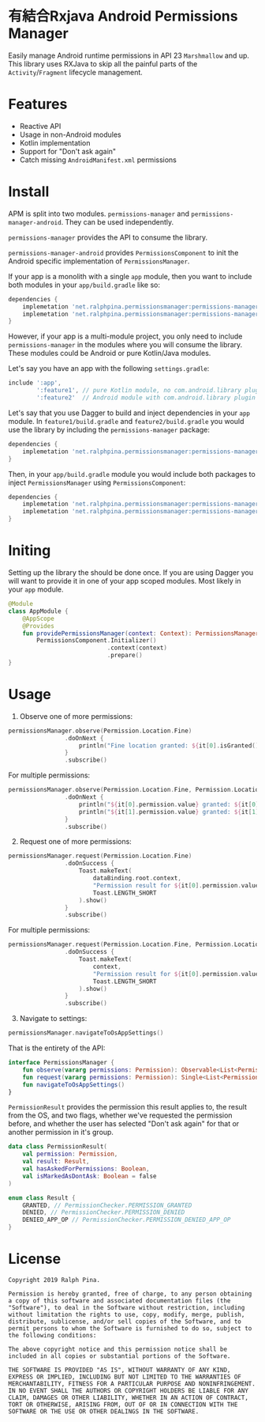 # 有結合Rxjava Android Permissions Manager
Easily manage Android runtime permissions in API 23 `Marshmallow` and up. This library uses RXJava to skip all the painful parts of the `Activity`/`Fragment` lifecycle management.

# Features
- Reactive API
- Usage in non-Android modules
- Kotlin implementation
- Support for "Don't ask again"
- Catch missing `AndroidManifest.xml` permissions

# Install
APM is split into two modules. `permissions-manager` and `permissions-manager-android`. They can be used independently. 

`permissions-manager` provides the API to consume the library.

`permissions-manager-android` provides `PermissionsComponent` to init the Android specific implementation of `PermissionsManager`.

If your app is a monolith with a single `app` module, then you want to include both modules in your `app/build.gradle` like so:

```groovy
dependencies {
    implemetation 'net.ralphpina.permissionsmanager:permissions-manager:3.0.1'
    implemetation 'net.ralphpina.permissionsmanager:permissions-manager-android:3.0.1'
}
```

However, if your app is a multi-module project, you only need to include `permissions-manager` in the modules where you will consume the library. These modules could be Android or pure Kotlin/Java modules.

Let's say you have an app with the following `settings.gradle`:
```groovy
include ':app', 
        ':feature1', // pure Kotlin module, no com.android.library plugin 
        ':feature2'  // Android module with com.android.library plugin
```

Let's say that you use Dagger to build and inject dependencies in your `app` module. In `feature1/build.gradle` and `feature2/build.gradle` you would use the library by including the `permissions-manager` package:
```groovy
dependencies {
    implemetation 'net.ralphpina.permissionsmanager:permissions-manager-android:3.0.1'
}
```

Then, in your `app/build.gradle` module you would include both packages to inject `PermissionsManager` using `PermissionsComponent`:
```groovy
dependencies {
    implemetation 'net.ralphpina.permissionsmanager:permissions-manager:3.0.1'
    implemetation 'net.ralphpina.permissionsmanager:permissions-manager-android:3.0.1'
}
```

# Initing
Setting up the library the should be done once. If you are using Dagger you will want to provide it in one of your app scoped modules. Most likely in your `app` module. 

```kotlin
@Module
class AppModule {
    @AppScope
    @Provides
    fun providePermissionsManager(context: Context): PermissionsManager =
        PermissionsComponent.Initializer()
                            .context(context)
                            .prepare()
}
```

# Usage
1. Observe one of more permissions:
```kotlin
permissionsManager.observe(Permission.Location.Fine)
                .doOnNext {
                    println("Fine location granted: ${it[0].isGranted()}")
                }
                .subscribe()
```

For multiple permissions:
```kotlin
permissionsManager.observe(Permission.Location.Fine, Permission.Location.Coarse)
                .doOnNext {
                    println("${it[0].permission.value} granted: ${it[0].isGranted()}")
                    println("${it[1].permission.value} granted: ${it[1].isGranted()}")
                }
                .subscribe()
```

2. Request one of more permissions:
```kotlin
permissionsManager.request(Permission.Location.Fine)
                .doOnSuccess {
                    Toast.makeText(
                        dataBinding.root.context,
                        "Permission result for ${it[0].permission.value}, given: ${it[0].isGranted()}",
                        Toast.LENGTH_SHORT
                    ).show()
                }
                .subscribe()
```

For multiple permissions:
```kotlin
permissionsManager.request(Permission.Location.Fine, Permission.Location.Coarse)
                .doOnSuccess {
                    Toast.makeText(
                        context,
                        "Permission result for ${it[0].permission.value}, given: ${it[0].isGranted()} and ${it[1].permission.value}, given: ${it[1].isGranted()}",
                        Toast.LENGTH_SHORT
                    ).show()
                }
                .subscribe()
```

3. Navigate to settings:
```kotlin
permissionsManager.navigateToOsAppSettings()
```

That is the entirety of the API:
```kotlin
interface PermissionsManager {
    fun observe(vararg permissions: Permission): Observable<List<PermissionResult>>
    fun request(vararg permissions: Permission): Single<List<PermissionResult>>
    fun navigateToOsAppSettings()
}
```

`PermissionResult` provides the permission this result applies to, the result from the OS, and two flags, whether we've requested the permission before, and whether the user has selected "Don't ask again" for that or another permission in it's group.
```kotlin
data class PermissionResult(
    val permission: Permission,
    val result: Result,
    val hasAskedForPermissions: Boolean,
    val isMarkedAsDontAsk: Boolean = false
)

enum class Result {
    GRANTED, // PermissionChecker.PERMISSION_GRANTED
    DENIED, // PermissionChecker.PERMISSION_DENIED
    DENIED_APP_OP // PermissionChecker.PERMISSION_DENIED_APP_OP
}
```


# License
```
Copyright 2019 Ralph Pina.

Permission is hereby granted, free of charge, to any person obtaining a copy of this software and associated documentation files (the "Software"), to deal in the Software without restriction, including without limitation the rights to use, copy, modify, merge, publish, distribute, sublicense, and/or sell copies of the Software, and to permit persons to whom the Software is furnished to do so, subject to the following conditions:

The above copyright notice and this permission notice shall be included in all copies or substantial portions of the Software.

THE SOFTWARE IS PROVIDED "AS IS", WITHOUT WARRANTY OF ANY KIND, EXPRESS OR IMPLIED, INCLUDING BUT NOT LIMITED TO THE WARRANTIES OF MERCHANTABILITY, FITNESS FOR A PARTICULAR PURPOSE AND NONINFRINGEMENT. IN NO EVENT SHALL THE AUTHORS OR COPYRIGHT HOLDERS BE LIABLE FOR ANY CLAIM, DAMAGES OR OTHER LIABILITY, WHETHER IN AN ACTION OF CONTRACT, TORT OR OTHERWISE, ARISING FROM, OUT OF OR IN CONNECTION WITH THE SOFTWARE OR THE USE OR OTHER DEALINGS IN THE SOFTWARE.
```
